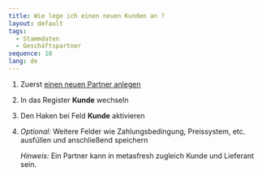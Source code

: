 ```yaml
---
title: Wie lege ich einen neuen Kunden an ?
layout: default
tags:
  - Stammdaten
  - Geschäftspartner
sequence: 10
lang: de
---
```

1. Zuerst [einen neuen Partner anlegen](Wie_lege_ich_einen_neuen_Partner_an)
1. In das Register **Kunde** wechseln
1. Den Haken bei Feld **Kunde** aktivieren
1. *Optional:* Weitere Felder wie Zahlungsbedingung, Preissystem, etc. ausfüllen und anschließend speichern

	*Hinweis:* Ein Partner kann in metasfresh zugleich Kunde und Lieferant sein.
